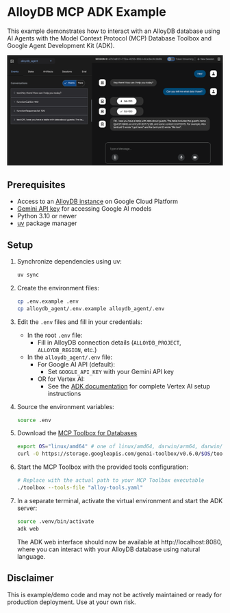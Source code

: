 # AlloyDB MCP ADK Example

This example demonstrates how to interact with an AlloyDB database using AI Agents with the Model Context Protocol (MCP) Database Toolbox and Google Agent Development Kit (ADK).

![Agent Chat Example](./agent-chat-screenshot.png)

## Prerequisites

- Access to an [AlloyDB instance](https://cloud.google.com/alloydb?utm_campaign=CDR_0x9200541f_user-journey_b422433526&utm_medium=external&utm_source=blog) on Google Cloud Platform
- [Gemini API key](https://aistudio.google.com/apikey) for accessing Google AI models
- Python 3.10 or newer
- [uv](https://github.com/astral-sh/uv) package manager

## Setup

1. Synchronize dependencies using uv:

    ```bash
    uv sync
    ```

1. Create the environment files:

    ```bash
    cp .env.example .env
    cp alloydb_agent/.env.example alloydb_agent/.env
    ```

1. Edit the `.env` files and fill in your credentials:
   - In the root `.env` file:
     - Fill in AlloyDB connection details (`ALLOYDB_PROJECT`, `ALLOYDB_REGION`, etc.)
   - In the `alloydb_agent/.env` file:
     - For Google AI API (default):
       - Set `GOOGLE_API_KEY` with your Gemini API key
     - OR for Vertex AI:
       - See the [ADK documentation](https://google.github.io/adk-docs/get-started/quickstart/#set-up-the-model) for complete Vertex AI setup instructions

1. Source the environment variables:

    ```bash
    source .env
    ```

1. Download the [MCP Toolbox for Databases](https://github.com/googleapis/genai-toolbox)

    ```bash
    export OS="linux/amd64" # one of linux/amd64, darwin/arm64, darwin/amd64, or windows/amd64
    curl -O https://storage.googleapis.com/genai-toolbox/v0.6.0/$OS/toolbox
    ```

1. Start the MCP Toolbox with the provided tools configuration:

    ```bash
    # Replace with the actual path to your MCP Toolbox executable
    ./toolbox --tools-file "alloy-tools.yaml"
    ```

1. In a separate terminal, activate the virtual environment and start the ADK server:

    ```bash
    source .venv/bin/activate
    adk web
    ```

    The ADK web interface should now be available at http://localhost:8080, where you can interact with your AlloyDB database using natural language.

## Disclaimer

This is example/demo code and may not be actively maintained or ready for production deployment. Use at your own risk.